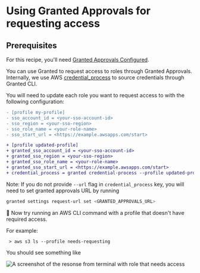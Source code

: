 # Using Granted Approvals for requesting access

## Prerequisites

For this recipe, you'll need [Granted Approvals Configured](/approvals/introduction).

You can use Granted to request access to roles through Granted Approvals. Internally, we use AWS [credential_process](https://docs.aws.amazon.com/cli/latest/userguide/cli-configure-sourcing-external.html) to source credentials through Granted CLI.

You will need to update each role you want to request access to with the following configuration:

```diff
- [profile my-profile]
- sso_account_id = <your-sso-account-id>
- sso_region = <your-sso-region>
- sso_role_name = <your-role-name>
- sso_start_url = <https://example.awsapps.com/start>

+ [profile updated-profile]
+ granted_sso_account_id = <your-sso-account-id>
+ granted_sso_region = <your-sso-region>
+ granted_sso_role_name = <your-role-name>
+ granted_sso_start_url = <https://example.awsapps.com/start>
+ credential_process = granted credential-process --profile updated-profile --url https://granted.example.com
```

Note: If you do not provide `--url` flag in `credential_process` key, you will need to set granted approvals URL by running

```bash
granted settings request-url set <GRANTED_APPROVALS_URL>
```

:tada: Now try running an AWS CLI command with a profile that doesn't have required access.

For example:

```
 > aws s3 ls --profile needs-requesting
```

You should see something like

![A screenshot of the resonse from terminal with role that needs access](/img/recipes/cli-approval/forbidden_exception_output.png)
